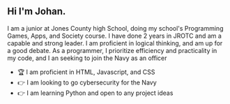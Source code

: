 ## Hi I'm Johan.

I am a junior at Jones County high School, doing my school's Programming Games, Apps, and Society course. I have done 2 years in JROTC and am a capable and strong leader. I am proficient in logical thinking, and am up for a good debate. As a programmer, I prioritize efficiency and practicality in my code, and I an seeking to join the Navy as an officer

- 🏆 I am proficient in HTML, Javascript, and CSS
- 👉 I am looking to go cybersecurity for the Navy
- 👉 I am learning Python and open to any project ideas

